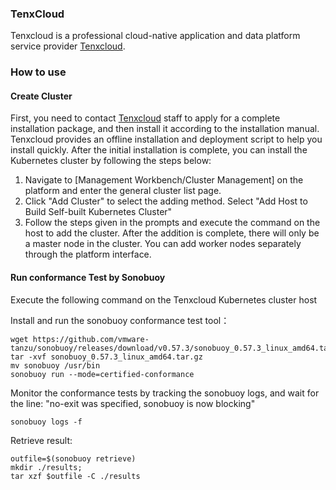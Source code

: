 ### TenxCloud
Tenxcloud is a professional cloud-native application and data platform service provider [Tenxcloud](https://tenxcloud.com/).

### How to use

#### Create Cluster

First, you need to contact [Tenxcloud](https://tenxcloud.com/) staff to apply for a complete installation package, and then install it according to the installation manual. Tenxcloud provides an offline installation and deployment script to help you install quickly.
After the initial installation is complete, you can install the Kubernetes cluster by following the steps below:
1. Navigate to [Management Workbench/Cluster Management] on the platform and enter the general cluster list page.
2. Click "Add Cluster" to select the adding method. Select "Add Host to Build Self-built Kubernetes Cluster"
2. Follow the steps given in the prompts and execute the command on the host to add the cluster. After the addition is complete, there will only be a master node in the cluster. You can add worker nodes separately through the platform interface.

#### Run conformance Test by Sonobuoy

Execute the following command on the Tenxcloud Kubernetes cluster host

Install and run the sonobuoy conformance test tool：

```
wget https://github.com/vmware-tanzu/sonobuoy/releases/download/v0.57.3/sonobuoy_0.57.3_linux_amd64.tar.gz
tar -xvf sonobuoy_0.57.3_linux_amd64.tar.gz
mv sonobuoy /usr/bin
sonobuoy run --mode=certified-conformance
```


Monitor the conformance tests by tracking the sonobuoy logs, and wait for the line: "no-exit was specified, sonobuoy is now blocking"
```
sonobuoy logs -f

```

Retrieve result:

```
outfile=$(sonobuoy retrieve)
mkdir ./results;
tar xzf $outfile -C ./results

```